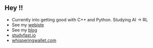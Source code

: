 ## Hey !!
* Currently into getting good with C++ and Python. Studying AI -> RL
* See my [webiste](https://hectoragvz.github.io/)
* See my [blog](https://hectoragvz.substack.com/)
* [studyfast.io](https://www.studyfast.io/)
* [whisperingwallet.com](https://www.whisperingwallet.com/)
